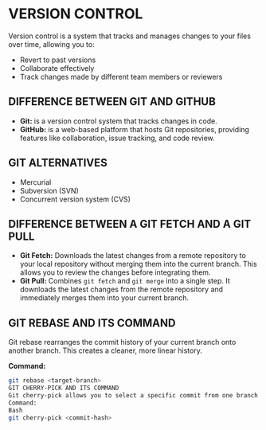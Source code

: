 # VERSION CONTROL

Version control is a system that tracks and manages changes to your files over time, allowing you to:

* Revert to past versions
* Collaborate effectively
* Track changes made by different team members or reviewers

## DIFFERENCE BETWEEN GIT AND GITHUB

* **Git:** is a version control system that tracks changes in code.
* **GitHub:** is a web-based platform that hosts Git repositories, providing features like collaboration, issue tracking, and code review.

## GIT ALTERNATIVES

* Mercurial
* Subversion (SVN)
* Concurrent version system (CVS)

## DIFFERENCE BETWEEN A GIT FETCH AND A GIT PULL

* **Git Fetch:** Downloads the latest changes from a remote repository to your local repository without merging them into the current branch. This allows you to review the changes before integrating them.
* **Git Pull:** Combines `git fetch` and `git merge` into a single step. It downloads the latest changes from the remote repository and immediately merges them into your current branch.

## GIT REBASE AND ITS COMMAND

Git rebase rearranges the commit history of your current branch onto another branch. This creates a cleaner, more linear history.

**Command:**

```bash
git rebase <target-branch>
GIT CHERRY-PICK AND ITS COMMAND
Git cherry-pick allows you to select a specific commit from one branch and apply it to another branch.
Command:
Bash
git cherry-pick <commit-hash>
